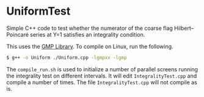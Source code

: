 # UniformTest
Simple C++ code to test whether the numerator of the coarse flag Hilbert&ndash;Poincar&eacute; series at Y=1 satisfies an integrality condition.

This uses the [GMP Library](https://gmplib.org/). To compile on Linux, run the following.

```bash
$ g++ -o Uniform ./Uniform.cpp -lgmpxx -lgmp
```

The `compile_run.sh` is used to initialize a number of parallel screens running the integrality test on different intervals. It will edit `IntegralityTest.cpp` and compile a number of times. The file `IntegralityTest.cpp` will not compile as is.
